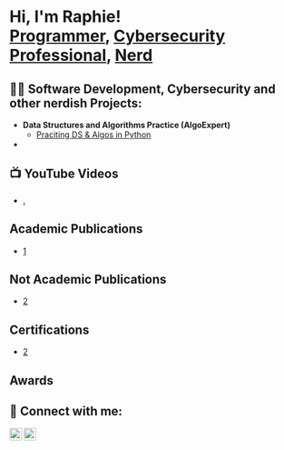 <h1> Hi, I'm Raphie! <br/><a href="">Programmer</a>, <a href="https://www.linkedin.com/in/rafaelwb/">Cybersecurity Professional</a>, <a href="https://www.youtube.com/c/joshmadakor">Nerd</a></h1>

<h2>👨‍💻 Software Development, Cybersecurity and other nerdish Projects:</h2>

- <b>Data Structures and Algorithms Practice (AlgoExpert)</b>
  - [Praciting DS & Algos in Python](https://github.com/)
- 
<h2>📺 YouTube Videos</h2>

- [.](https://www.youtube.com/)

<h2>Academic Publications</h2>

- [1](https://www.youtube.com/)

<h2>Not Academic Publications</h2>

- [2](https://www.youtube.com/)

<h2>Certifications</h2>

- [2](https://www.youtube.com/)

<h2>Awards</h2>



<h2> 🤳 Connect with me:</h2>

[<img align="left" alt="JoshMadakor | YouTube" width="22px" src="https://cdn.jsdelivr.net/npm/simple-icons@v3/icons/youtube.svg" />][youtube]
[<img align="left" alt="JoshMadakor | LinkedIn" width="22px" src="https://cdn.jsdelivr.net/npm/simple-icons@v3/icons/linkedin.svg" />][linkedin]



[youtube]: https://www.youtube.com/
[linkedin]: https://linkedin.com/in/rafaelwb

